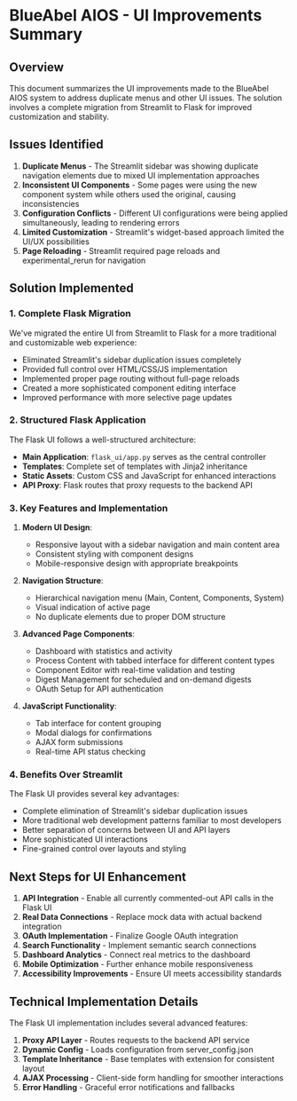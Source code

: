 # BlueAbel AIOS - UI Improvements Summary

## Overview

This document summarizes the UI improvements made to the BlueAbel AIOS system to address duplicate menus and other UI issues. The solution involves a complete migration from Streamlit to Flask for improved customization and stability.

## Issues Identified

1. **Duplicate Menus** - The Streamlit sidebar was showing duplicate navigation elements due to mixed UI implementation approaches
2. **Inconsistent UI Components** - Some pages were using the new component system while others used the original, causing inconsistencies
3. **Configuration Conflicts** - Different UI configurations were being applied simultaneously, leading to rendering errors
4. **Limited Customization** - Streamlit's widget-based approach limited the UI/UX possibilities
5. **Page Reloading** - Streamlit required page reloads and experimental_rerun for navigation

## Solution Implemented

### 1. Complete Flask Migration

We've migrated the entire UI from Streamlit to Flask for a more traditional and customizable web experience:

- Eliminated Streamlit's sidebar duplication issues completely
- Provided full control over HTML/CSS/JS implementation
- Implemented proper page routing without full-page reloads
- Created a more sophisticated component editing interface
- Improved performance with more selective page updates

### 2. Structured Flask Application

The Flask UI follows a well-structured architecture:

- **Main Application**: `flask_ui/app.py` serves as the central controller
- **Templates**: Complete set of templates with Jinja2 inheritance
- **Static Assets**: Custom CSS and JavaScript for enhanced interactions
- **API Proxy**: Flask routes that proxy requests to the backend API

### 3. Key Features and Implementation

1. **Modern UI Design**: 
   - Responsive layout with a sidebar navigation and main content area
   - Consistent styling with component designs
   - Mobile-responsive design with appropriate breakpoints

2. **Navigation Structure**:
   - Hierarchical navigation menu (Main, Content, Components, System)
   - Visual indication of active page
   - No duplicate elements due to proper DOM structure

3. **Advanced Page Components**:
   - Dashboard with statistics and activity
   - Process Content with tabbed interface for different content types
   - Component Editor with real-time validation and testing
   - Digest Management for scheduled and on-demand digests
   - OAuth Setup for API authentication

4. **JavaScript Functionality**:
   - Tab interface for content grouping
   - Modal dialogs for confirmations
   - AJAX form submissions
   - Real-time API status checking

### 4. Benefits Over Streamlit

The Flask UI provides several key advantages:

- Complete elimination of Streamlit's sidebar duplication issues
- More traditional web development patterns familiar to most developers
- Better separation of concerns between UI and API layers
- More sophisticated UI interactions
- Fine-grained control over layouts and styling

## Next Steps for UI Enhancement

1. **API Integration** - Enable all currently commented-out API calls in the Flask UI
2. **Real Data Connections** - Replace mock data with actual backend integration
3. **OAuth Implementation** - Finalize Google OAuth integration
4. **Search Functionality** - Implement semantic search connections
5. **Dashboard Analytics** - Connect real metrics to the dashboard
6. **Mobile Optimization** - Further enhance mobile responsiveness
7. **Accessibility Improvements** - Ensure UI meets accessibility standards

## Technical Implementation Details

The Flask UI implementation includes several advanced features:

1. **Proxy API Layer** - Routes requests to the backend API service
2. **Dynamic Config** - Loads configuration from server_config.json
3. **Template Inheritance** - Base templates with extension for consistent layout
4. **AJAX Processing** - Client-side form handling for smoother interactions
5. **Error Handling** - Graceful error notifications and fallbacks